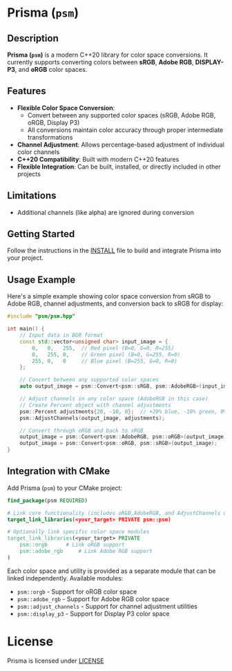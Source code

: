 # Prisma (`psm`)

## Description

**Prisma (`psm`)** is a modern C++20 library for color space conversions. It
currently supports converting colors between **sRGB**, **Adobe RGB**, **DISPLAY-P3**,
and **oRGB** color spaces.

## Features

- **Flexible Color Space Conversion**:
  - Convert between any supported color spaces (sRGB, Adobe RGB, oRGB, Display P3)
  - All conversions maintain color accuracy through proper intermediate
    transformations
- **Channel Adjustment**: Allows percentage-based adjustment of individual color
  channels
- **C++20 Compatibility**: Built with modern C++20 features
- **Flexible Integration**: Can be built, installed, or directly included in
  other projects

## Limitations

- Additional channels (like alpha) are ignored during conversion

## Getting Started

Follow the instructions in the [INSTALL](INSTALL.md) file to build and integrate
Prisma into your project.

## Usage Example

Here's a simple example showing color space conversion from sRGB to Adobe RGB,
channel adjustments, and conversion back to sRGB for display:

```cpp
#include "psm/psm.hpp"

int main() {
    // Input data in BGR format
    const std::vector<unsigned char> input_image = {
        0,   0,   255,  // Red pixel (B=0, G=0, R=255)
        0,   255, 0,    // Green pixel (B=0, G=255, R=0)
        255, 0,   0     // Blue pixel (B=255, G=0, R=0)
    };

    // Convert between any supported color spaces
    auto output_image = psm::Convert<psm::sRGB, psm::AdobeRGB>(input_image);

    // Adjust channels in any color space (AdobeRGB in this case)
    // Create Percent object with channel adjustments
    psm::Percent adjustments{20, -10, 0};  // +20% blue, -10% green, 0% red
    psm::AdjustChannels(output_image, adjustments);

    // Convert through oRGB and back to sRGB
    output_image = psm::Convert<psm::AdobeRGB, psm::oRGB>(output_image);
    output_image = psm::Convert<psm::oRGB, psm::sRGB>(output_image);
}
```

## Integration with CMake

Add Prisma (`psm`) to your CMake project:

```cmake
find_package(psm REQUIRED)

# Link core functionality (includes oRGB,AdobeRGB, and AdjustChannels utility)
target_link_libraries(<your_target> PRIVATE psm::psm)

# Optionally link specific color space modules
target_link_libraries(<your_target> PRIVATE
    psm::orgb      # Link oRGB support
    psm::adobe_rgb     # Link Adobe RGB support
)
```

Each color space and utility is provided as a separate module that can be linked independently. Available modules:
- `psm::orgb` - Support for oRGB color space
- `psm::adobe_rgb` - Support for Adobe RGB color space
- `psm::adjust_channels` - Support for channel adjustment utilities
- `psm::display_p3` - Support for Display P3 color space
# License

Prisma is licensed under [LICENSE](LICENSE)
